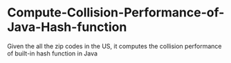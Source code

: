 # Compute-Collision-Performance-of-Java-Hash-function
Given the all the zip codes in the US, it computes the collision performance of built-in hash function in Java
